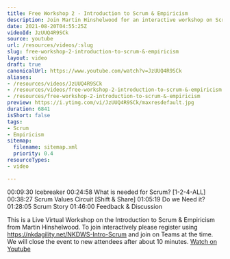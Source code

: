 ```yaml
---
title: Free Workshop 2 - Introduction to Scrum & Empiricism
description: Join Martin Hinshelwood for an interactive workshop on Scrum & Empiricism. Discover Scrum essentials, values, and engage in discussions. Register now!
date: 2021-08-20T04:55:25Z
videoId: JzUUQ4R9SCk
source: youtube
url: /resources/videos/:slug
slug: free-workshop-2-introduction-to-scrum-&-empiricism
layout: video
draft: true
canonicalUrl: https://www.youtube.com/watch?v=JzUUQ4R9SCk
aliases:
- /resources/videos/JzUUQ4R9SCk
- /resources/videos/free-workshop-2-introduction-to-scrum-&-empiricism
- /resources/free-workshop-2-introduction-to-scrum-&-empiricism
preview: https://i.ytimg.com/vi/JzUUQ4R9SCk/maxresdefault.jpg
duration: 6841
isShort: false
tags:
- Scrum
- Empiricism
sitemap:
  filename: sitemap.xml
  priority: 0.4
resourceTypes:
- video

---
```

 00:09:30 Icebreaker
00:24:58 What is needed for Scrum? [1-2-4-ALL]
00:38:27 Scrum Values Circuit [Shift & Share]
01:05:19 Do we Need it?
01:28:05 Scrum Story
01:46:00 Feedback & Discussion

This is a Live Virtual Workshop on the Introduction to Scrum & Empiricism from Martin Hinshelwood. To join interactively please register using https://nkdagility.net/NKDWS-Intro-Scrum and join on Teams at the time. We will close the event to new attendees after about 10 minutes. 
 [Watch on Youtube](https://www.youtube.com/watch?v=JzUUQ4R9SCk)
